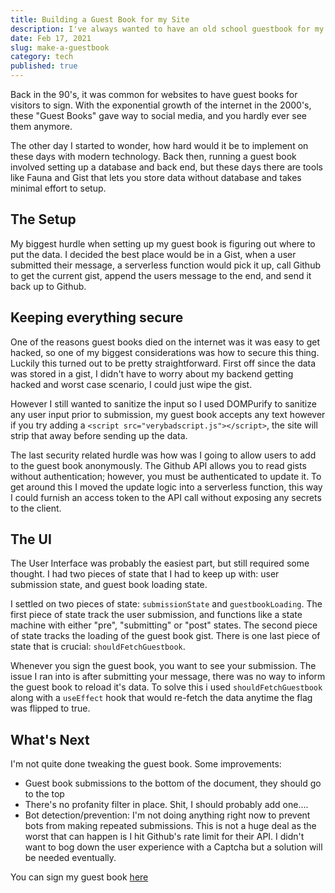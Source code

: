```yaml
---
title: Building a Guest Book for my Site
description: I've always wanted to have an old school guestbook for my site. I finally built one using Netlify Functions and Github Gist.
date: Feb 17, 2021
slug: make-a-guestbook
category: tech
published: true
---
```


Back in the 90's, it was common for websites to have guest books for visitors to
sign. With the exponential growth of the internet in the 2000's, these "Guest
Books" gave way to social media, and you hardly ever see them anymore.

The other day I started to wonder, how hard would it be to implement on these
days with modern technology. Back then, running a guest book involved setting up
a database and back end, but these days there are tools like Fauna and Gist that
lets you store data without database and takes minimal effort to setup.

## The Setup

My biggest hurdle when setting up my guest book is figuring out where to put the
data. I decided the best place would be in a Gist, when a user submitted their
message, a serverless function would pick it up, call Github to get the current
gist, append the users message to the end, and send it back up to Github.

## Keeping everything secure

One of the reasons guest books died on the internet was it was easy to get
hacked, so one of my biggest considerations was how to secure this thing.
Luckily this turned out to be pretty straightforward. First off since the data
was stored in a gist, I didn't have to worry about my backend getting hacked and
worst case scenario, I could just wipe the gist.

However I still wanted to sanitize the input so I used DOMPurify to sanitize any
user input prior to submission, my guest book accepts any text however if you
try adding a `<script src="verybadscript.js"></script>`, the site will strip
that away before sending up the data.

The last security related hurdle was how was I going to allow users to add to
the guest book anonymously. The Github API allows you to read gists without
authentication; however, you must be authenticated to update it. To get around
this I moved the update logic into a serverless function, this way I could
furnish an access token to the API call without exposing any secrets to
the client.

## The UI

The User Interface was probably the easiest part, but still required some
thought. I had two pieces of state that I had to keep up with: user submission
state, and guest book loading state.

I settled on two pieces of state: `submissionState` and `guestbookLoading`.
The first piece of state track the user submission, and functions like a state
machine with either "pre", "submitting" or "post" states. The second piece of
state tracks the loading of the guest book gist. There is one last piece of
state that is crucial: `shouldFetchGuestbook`.

Whenever you sign the guest book, you want to see your submission. The issue I
ran into is after submitting your message, there was no way to inform the
guest book to reload it's data. To solve this i used `shouldFetchGuestbook`
along with a `useEffect` hook that would re-fetch the data anytime the flag was
flipped to true.

## What's Next

I'm not quite done tweaking the guest book. Some improvements:

- Guest book submissions to the bottom of the document, they should go to the
  top
- There's no profanity filter in place. Shit, I should probably add one....
- Bot detection/prevention: I'm not doing anything right now to prevent bots
  from making repeated submissions. This is not a huge deal as the worst that
  can happen is I hit Github's rate limit for their API. I didn't want to bog down
  the user experience with a Captcha but a solution will be needed eventually.

You can sign my guest book [here](https://sunnygolovine.com/guestbook)
